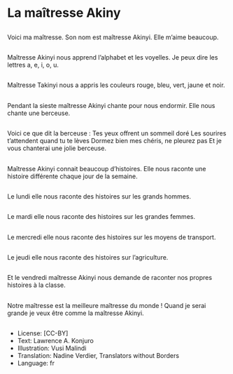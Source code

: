 # La maîtresse Akiny

##
Voici ma maîtresse.
Son nom est maîtresse
Akinyi.
Elle m’aime beaucoup.

##
Maîtresse Akinyi nous
apprend l’alphabet et
les voyelles.
Je peux dire les lettres
a, e, i, o, u.

##
Maîtresse Takinyi nous a
appris les couleurs
rouge, bleu, vert, jaune
et noir.

##
Pendant la sieste
maîtresse Akinyi chante
pour nous endormir.
Elle nous chante une
berceuse.

##
Voici ce que dit la berceuse :
Tes yeux offrent un sommeil doré
Les sourires t’attendent quand tu te lèves
Dormez bien mes chéris, ne pleurez pas
Et je vous chanterai une jolie berceuse.

##
Maîtresse Akinyi connait beaucoup
d’histoires.
Elle nous raconte une histoire différente
chaque jour de la semaine.

##
Le lundi elle nous
raconte des histoires
sur les grands hommes.

##
Le mardi elle nous
raconte des histoires
sur les grandes
femmes.

##
Le mercredi elle nous
raconte des histoires
sur les moyens de
transport.

##
Le jeudi elle nous
raconte des histoires
sur l’agriculture.

##
Et le vendredi maîtresse
Akinyi nous demande
de raconter nos propres
histoires à la classe.

##
Notre maîtresse est la
meilleure maîtresse du
monde !
Quand je serai grande
je veux être comme la
maîtresse Akinyi.

##
* License: [CC-BY]
* Text: Lawrence A. Konjuro
* Illustration: Vusi Malindi
* Translation: Nadine Verdier, Translators without Borders
* Language: fr
